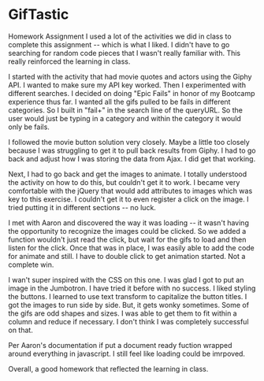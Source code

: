 # GifTastic
Homework Assignment
I used a lot of the activities we did in class to complete this assignment -- which is what I liked.  I didn't have to go searching for random code pieces that I wasn't really familiar with.  This really reinforced the learning in class.

I started with the activity that had movie quotes and actors using the Giphy API. I wanted to make sure my API key worked. Then I experimented with different searches. I decided on doing "Epic Fails" in honor of my Bootcamp experience thus far.  I wanted all the gifs pulled to be fails in different categories. So I built in "fail+" in the search line of the queryURL. So the user would just be typing in a category and within the category it would only be fails.

I followed the movie button solution very closely.  Maybe a little too closely because I was struggling to get it to pull back results from Giphy. I had to go back and adjust how I was storing the data from Ajax.  I did get that working.

Next, I had to go back and get the images to animate.  I totally understood the activity on how to do this, but couldn't get it to work. I became very comfortable with the jQuery that would add attributes to images which was key to this exercise.  I couldn't get it to even register a click on the image.  I tried putting it in different sections -- no luck.

I met with Aaron and discovered the way it was loading -- it wasn't having the opportunity to recognize the images could be clicked. So we added a function wouldn't just read the click, but wait for the gifs to load and then listen for the click.  Once that was in place, I was easily able to add the code for animate and still.  I have to double click to get animation started.  Not a complete win.

I wan't super inspired with the CSS on this one. I was glad I got to put an image in the Jumbotron. I have tried it before with no success.  I liked styling the buttons. I learned to use text transform to capitalize the button titles.  I got the images to run side by side.  But, it gets wonky sometimes. Some of the gifs are odd shapes and sizes. I was able to get them to fit within a column and reduce if necessary. I don't think I was completely successful on that.

Per Aaron's documentation if put a document ready fuction wrapped around everything in javascript. I  still feel like loading could be imrpoved.

Overall, a good homework that reflected the learning in class.
